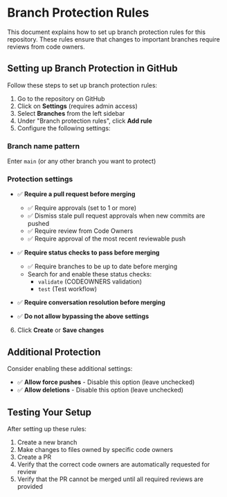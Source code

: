 # Branch Protection Rules

This document explains how to set up branch protection rules for this repository. These rules ensure that changes to important branches require reviews from code owners.

## Setting up Branch Protection in GitHub

Follow these steps to set up branch protection rules:

1. Go to the repository on GitHub
2. Click on **Settings** (requires admin access)
3. Select **Branches** from the left sidebar
4. Under "Branch protection rules", click **Add rule**
5. Configure the following settings:

### Branch name pattern
Enter `main` (or any other branch you want to protect)

### Protection settings
- ✅ **Require a pull request before merging**
  - ✅ Require approvals (set to 1 or more)
  - ✅ Dismiss stale pull request approvals when new commits are pushed
  - ✅ Require review from Code Owners
  - ✅ Require approval of the most recent reviewable push

- ✅ **Require status checks to pass before merging**
  - ✅ Require branches to be up to date before merging
  - Search for and enable these status checks:
    - `validate` (CODEOWNERS validation)
    - `test` (Test workflow)

- ✅ **Require conversation resolution before merging**

- ✅ **Do not allow bypassing the above settings**

6. Click **Create** or **Save changes**

## Additional Protection

Consider enabling these additional settings:

- ✅ **Allow force pushes** - Disable this option (leave unchecked)
- ✅ **Allow deletions** - Disable this option (leave unchecked)

## Testing Your Setup

After setting up these rules:
1. Create a new branch
2. Make changes to files owned by specific code owners
3. Create a PR
4. Verify that the correct code owners are automatically requested for review
5. Verify that the PR cannot be merged until all required reviews are provided 